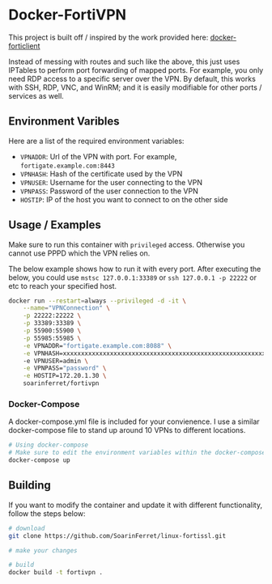 # Docker-FortiVPN

This project is built off / inspired by the work provided here: [docker-forticlient](https://github.com/AuchanDirect/docker-forticlient)

Instead of messing with routes and such like the above, this just uses IPTables to perform port forwarding of mapped ports. For example, you only need RDP access to a specific server over the VPN. By default, this works with SSH, RDP, VNC, and WinRM; and it is easily modifiable for other ports / services as well.

## Environment Varibles

Here are a list of the required environment variables:

* `VPNADDR`: Url of the VPN with port. For example, `fortigate.example.com:8443`
* `VPNHASH`: Hash of the certificate used by the VPN
* `VPNUSER`: Username for the user connecting to the VPN
* `VPNPASS`: Password of the user connection to the VPN
* `HOSTIP`: IP of the host you want to connect to on the other side

## Usage / Examples

Make sure to run this container with `privileged` access. Otherwise you cannot use PPPD which the VPN relies on.

The below example shows how to run it with every port. After executing the below, you could use `mstsc 127.0.0.1:33389` or `ssh 127.0.0.1 -p 22222` or etc to reach your specified host.

```bash
docker run --restart=always --privileged -d -it \
    --name="VPNConnection" \
    -p 22222:22222 \
    -p 33389:33389 \
    -p 55900:55900 \
    -p 55985:55985 \
    -e VPNADDR="fortigate.example.com:8088" \
    -e VPNHASH=xxxxxxxxxxxxxxxxxxxxxxxxxxxxxxxxxxxxxxxxxxxxxxxxxxxxxxxxxxxxxxxx
    -e VPNUSER=admin \
    -e VPNPASS="password" \
    -e HOSTIP=172.20.1.30 \
    soarinferret/fortivpn
```

### Docker-Compose

A docker-compose.yml file is included for your convienence. I use a similar docker-compose file to stand up around 10 VPNs to different locations.

```bash
# Using docker-compose
# Make sure to edit the environment variables within the docker-compose file
docker-compose up
```

## Building

If you want to modify the container and update it with different functionality, follow the steps below:

```bash
# download
git clone https://github.com/SoarinFerret/linux-fortissl.git

# make your changes

# build
docker build -t fortivpn .
```